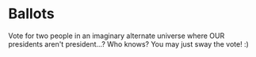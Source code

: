 # Ballots
Vote for two people in an imaginary alternate universe where OUR presidents aren't president...? Who knows? You may just sway the vote! :)
